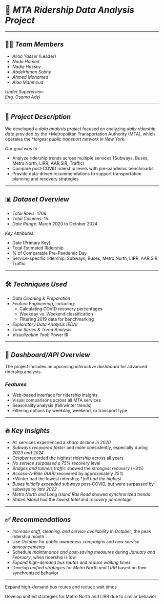 # 🚉 *MTA Ridership Data Analysis Project*


---

## 👩‍💻 *Team Members*

- *Aliaa Yasser*  (Leader)
- *Nada Hamed*  
- *Nadia Hossny*  
- *Abdelrhman Sobhy*  
- *Ahmed Mohamed*
- *Alaa Mahmoud*

*Under Supervision:*  
*Eng. Osama Adel*

---

## 📝 *Project Description*

We developed a *data analysis project* focused on analyzing *daily ridership data* provided by the *Metropolitan Transportation Authority (MTA), which operates the **largest public transport network in New York*.

*Our goal was to:*
- Analyze ridership trends across multiple services (Subways, Buses, Metro North, LIRR, AAR,SIR, Traffic)
- Compare post-COVID ridership levels with pre-pandemic benchmarks
- Provide data-driven recommendations to support transportation planning and recovery strategies

---

## 📊 *Dataset Overview*

- *Total Rows:* 1706  
- *Total Columns:* 15  
- *Date Range:* March 2020 to October 2024  

*Key Attributes:*
- Date (Primary Key)  
- Total Estimated Ridership  
- % of Comparable Pre-Pandemic Day  
- Service-specific ridership: Subways, Buses, Metro North, LIRR, AAR,SIR, Traffic

---

## 🛠 *Techniques Used*

- *Data Cleaning & Preparation*
- *Feature Engineering*, including:
  - Calculating COVID recovery percentages
  - Weekday vs. Weekend classification
  - Filtering 2019 data for benchmarking
- *Exploratory Data Analysis (EDA)*
- *Time Series & Trend Analysis*
- *Visualization Tool:* Power BI

---

## 🚀 *Dashboard/API Overview*

The project includes an upcoming *interactive dashboard* for advanced ridership analysis.

### *Features*
- Web-based interface for ridership insights
- Visual comparisons across all MTA services
- Seasonality analysis (fall/winter trends)
- Filtering options by weekday, weekend, or transport type

---

## 🔥 *Key Insights*

- All services experienced a *sharp decline in 2020*
- *Subways recovered faster* and more consistently, especially during *2023 and 2024*
- *October* recorded the *highest ridership* across all years
- *No service surpassed a 75% recovery* level
- *Bridges and tunnels traffic* showed the *strongest recovery* (+3%)
- *Access-A-Ride (AAR)* recovered by approximately *25%*
- *Winter had the lowest ridership; **fall had the highest*
- *Buses initially exceeded subways* post-COVID, but were surpassed by subways by *late 2022*
- *Metro North and Long Island Rail Road* showed *synchronized trends*
- *Staten Island* had the *lowest total* and *recovery percentage*

---

## ✅ *Recommendations*

- *Increase staff, cleaning, and service availability* in *October*, the peak ridership month  
- Use *October* for *public awareness campaigns* and *new service announcements*  
- Schedule *maintenance and cost-saving measures* during *January and February*, when ridership is low  
- *Expand high-demand bus routes* and *reduce waiting times*  
- Develop *unified strategies* for *Metro North and LIRR* based on their synchronized behavior

---

Expand high-demand bus routes and reduce wait times

Develop unified strategies for Metro North and LIRR due to similar behavior


